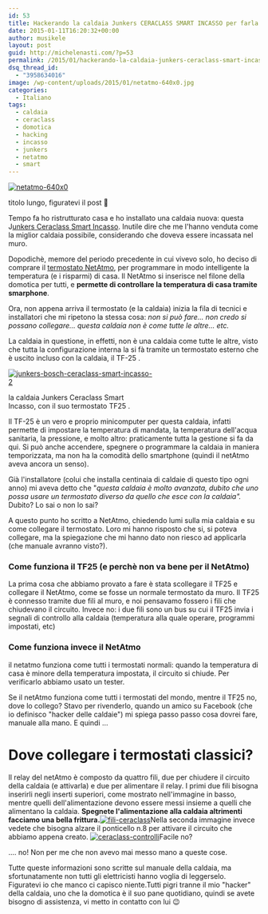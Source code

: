 ```yaml
---
id: 53
title: Hackerando la caldaia Junkers CERACLASS SMART INCASSO per farla funzionare col termostato NetAtmo
date: 2015-01-11T16:20:32+00:00
author: musikele
layout: post
guid: http://michelenasti.com/?p=53
permalink: /2015/01/hackerando-la-caldaia-junkers-ceraclass-smart-incasso-per-farla-funzionare-col-termostato-netatmo/
dsq_thread_id:
  - "3958634016"
image: /wp-content/uploads/2015/01/netatmo-640x0.jpg
categories:
  - Italiano
tags:
  - caldaia
  - ceraclass
  - domotica
  - hacking
  - incasso
  - junkers
  - netatmo
  - smart
---
```

[<img class=" full-width alignnone wp-image-54 size-full" src="https://i0.wp.com/michelenasti.com/wp-content/uploads/2015/01/netatmo-640x0.jpg?fit=640%2C437" alt="netatmo-640x0" srcset="https://i0.wp.com/michelenasti.com/wp-content/uploads/2015/01/netatmo-640x0.jpg?w=640 640w, https://i0.wp.com/michelenasti.com/wp-content/uploads/2015/01/netatmo-640x0.jpg?resize=300%2C205 300w" sizes="(max-width: 640px) 100vw, 640px" data-recalc-dims="1" />](https://i0.wp.com/michelenasti.com/wp-content/uploads/2015/01/netatmo-640x0.jpg)

titolo lungo, figuratevi il post 🙂

Tempo fa ho ristrutturato casa e ho installato una caldaia nuova: questa J[unkers Ceraclass Smart Incasso](http://www.junkers.it/privati/prodotti/dettaglio_prodotto/scheda_prodotto_4425). Inutile dire che me l'hanno venduta come la miglior caldaia possibile, considerando che doveva essere incassata nel muro.

Dopodichè, memore del periodo precedente in cui vivevo solo, ho deciso di comprare il [termostato NetAtmo](https://www.netatmo.com/it-IT/prodotto/thermostat), per programmare in modo intelligente la temperatura (e i risparmi) di casa. Il NetAtmo si inserisce nel filone della domotica per tutti, e **permette di controllare la temperatura di casa tramite smarphone**.

Ora, non appena arriva il termostato (e la caldaia) inizia la fila di tecnici e installatori che mi ripetono la stessa cosa: _non si può fare... non credo si possano collegare... questa caldaia non è come tutte le altre... etc._

La caldaia in questione, in effetti, non è una caldaia come tutte le altre, visto che tutta la configurazione interna la si fà tramite un termostato esterno che è uscito incluso con la caldaia, il TF-25 .

<div id="attachment_55" style="width: 290px" class="wp-caption aligncenter">
  <a href="https://i1.wp.com/michelenasti.com/wp-content/uploads/2015/01/junkers-bosch-ceraclass-smart-incasso-2.jpg"><img class="wp-image-55 size-full" src="https://i1.wp.com/michelenasti.com/wp-content/uploads/2015/01/junkers-bosch-ceraclass-smart-incasso-2.jpg?fit=280%2C210" alt="junkers-bosch-ceraclass-smart-incasso-2" data-recalc-dims="1" /></a>
  
  <p class="wp-caption-text">
    la caldaia Junkers Ceraclass Smart Incasso, con il suo termostato TF25 .
  </p>
</div>

Il TF-25 è un vero e proprio minicomputer per questa caldaia, infatti permette di impostare la temperatura di mandata, la temperatura dell'acqua sanitaria, la pressione, e molto altro: praticamente tutta la gestione si fa da qui. Si può anche accendere, spegnere o programmare la caldaia in maniera temporizzata, ma non ha la comodità dello smartphone (quindi il netAtmo aveva ancora un senso).

Già l'installatore (colui che installa centinaia di caldaie di questo tipo ogni anno) mi aveva detto che "_questa caldaia è molto avanzata, dubito che uno possa usare un termostato diverso da quello che esce con la caldaia"._ Dubito? Lo sai o non lo sai?

A questo punto ho scritto a NetAtmo, chiedendo lumi sulla mia caldaia e su come collegare il termostato. Loro mi hanno risposto che si, si poteva collegare, ma la spiegazione che mi hanno dato non riesco ad applicarla (che manuale avranno visto?).

### Come funziona il TF25 (e perchè non va bene per il NetAtmo)

La prima cosa che abbiamo provato a fare è stata scollegare il TF25 e collegare il NetAtmo, come se fosse un normale termostato da muro. Il TF25 è connesso tramite due fili al muro, e noi pensavamo fossero i fili che chiudevano il circuito. Invece no: i due fili sono un bus su cui il TF25 invia i segnali di controllo alla caldaia (temperatura alla quale operare, programmi impostati, etc)

### Come funziona invece il NetAtmo

il netatmo funziona come tutti i termostati normali: quando la temperatura di casa è minore della temperatura impostata, il circuito si chiude. Per verificarlo abbiamo usato un tester.

Se il netAtmo funziona come tutti i termostati del mondo, mentre il TF25 no, dove lo collego? Stavo per rivenderlo, quando un amico su Facebook (che io definisco "hacker delle caldaie") mi spiega passo passo cosa dovrei fare, manuale alla mano. E quindi ...

# Dove collegare i termostati classici?

Il relay del netAtmo è composto da quattro fili, due per chiudere il circuito della caldaia (e attivarla) e due per alimentare il relay. I primi due fili bisogna inserirli negli inserti superiori, come mostrato nell'immagine in basso, mentre quelli dell'alimentazione devono essere messi insieme a quelli che alimentano la caldaia. **Spegnete l'alimentazione alla caldaia altrimenti facciamo una bella frittura.**[<img class=" full-width aligncenter wp-image-59 size-large" src="https://i1.wp.com/michelenasti.com/wp-content/uploads/2015/01/fili-ceraclass-1024x768.jpg?fit=920%2C690" alt="fili-ceraclass" srcset="https://i2.wp.com/michelenasti.com/wp-content/uploads/2015/01/fili-ceraclass.jpg?resize=1024%2C768 1024w, https://i2.wp.com/michelenasti.com/wp-content/uploads/2015/01/fili-ceraclass.jpg?resize=300%2C225 300w, https://i2.wp.com/michelenasti.com/wp-content/uploads/2015/01/fili-ceraclass.jpg?w=1840 1840w" sizes="(max-width: 920px) 100vw, 920px" data-recalc-dims="1" />](https://i2.wp.com/michelenasti.com/wp-content/uploads/2015/01/fili-ceraclass.jpg)Nella seconda immagine invece vedete che bisogna alzare il ponticello n.8 per attivare il circuito che abbiamo appena creato. [<img class=" full-width aligncenter wp-image-60 size-large" src="https://i0.wp.com/michelenasti.com/wp-content/uploads/2015/01/ceraclass-controlli-1024x768.jpg?fit=920%2C690" alt="ceraclass-controlli" srcset="https://i0.wp.com/michelenasti.com/wp-content/uploads/2015/01/ceraclass-controlli.jpg?resize=1024%2C768 1024w, https://i0.wp.com/michelenasti.com/wp-content/uploads/2015/01/ceraclass-controlli.jpg?resize=300%2C225 300w, https://i0.wp.com/michelenasti.com/wp-content/uploads/2015/01/ceraclass-controlli.jpg?w=1840 1840w" sizes="(max-width: 920px) 100vw, 920px" data-recalc-dims="1" />](https://i0.wp.com/michelenasti.com/wp-content/uploads/2015/01/ceraclass-controlli.jpg)Facile no?

.... no! Non per me che non avevo mai messo mano a queste cose.

Tutte queste informazioni sono scritte sul manuale della caldaia, ma sfortunatamente non tutti gli elettricisti hanno voglia di leggerselo. Figuratevi io che manco ci capisco niente.Tutti pigri tranne il mio "hacker" della caldaia, uno che la domotica è il suo pane quotidiano, quindi se avete bisogno di assistenza, vi metto in contatto con lui 😉